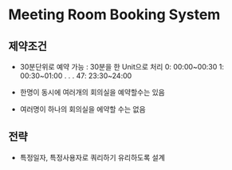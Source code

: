 # Meeting Room Booking System

## 제약조건

- 30분단위로 예약 가능 : 30분을 한 Unit으로 처리
0: 00:00~00:30
1: 00:30~01:00
.
.
.
47: 23:30~24:00

- 한명이 동시에 여러개의 회의실을 예약할수는 있음
- 여러명이 하나의 회의실을 에약할 수는 없음


## 전략
- 특정일자, 특정사용자로 쿼리하기 유리하도록 설계